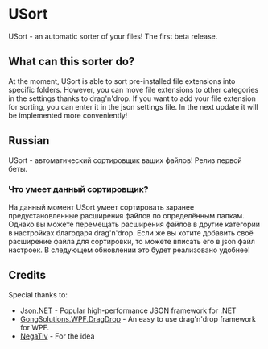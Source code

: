 # USort
USort - an automatic sorter of your files! The first beta release. 
## What can this sorter do?
At the moment, USort is able to sort pre-installed file extensions into specific folders.
However, you can move file extensions to other categories in the settings thanks to drag'n'drop.
If you want to add your file extension for sorting, you can enter it in the json settings file. In the next update it will be implemented more conveniently!



## Russian
USort - автоматический сортировщик ваших файлов! Релиз первой беты.
### Что умеет данный сортировщик?
На данный момент USort умеет сортировать заранее предустановленные расширения файлов по определённым папкам.
Однако вы можете перемещать расширения файлов в другие категории в настройках благодаря drag'n'drop. 
Если же вы хотите добавить своё расширение файла для сортировки, то можете вписать его в json файл настроек. В следующем обновлении это будет реализовано удобнее!



## Credits
Special thanks to:
- [Json.NET](https://www.newtonsoft.com/json) - Popular high-performance JSON framework for .NET
- [GongSolutions.WPF.DragDrop](https://github.com/punker76/gong-wpf-dragdrop) - An easy to use drag'n'drop framework for WPF.
- [NegaTiv]() - For the idea
